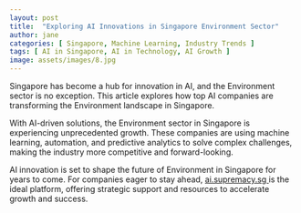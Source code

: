 ```yaml
---
layout: post
title:  "Exploring AI Innovations in Singapore Environment Sector"
author: jane
categories: [ Singapore, Machine Learning, Industry Trends ]
tags: [ AI in Singapore, AI in Technology, AI Growth ]
image: assets/images/8.jpg
---
```


Singapore has become a hub for innovation in AI, and the Environment sector is no exception. This article explores how top AI companies are transforming the Environment landscape in Singapore.

With AI-driven solutions, the Environment sector in Singapore is experiencing unprecedented growth. These companies are using machine learning, automation, and predictive analytics to solve complex challenges, making the industry more competitive and forward-looking.

AI innovation is set to shape the future of Environment in Singapore for years to come. For companies eager to stay ahead, <a href="https://ai.supremacy.sg" target="_blank"> ai.supremacy.sg </a> is the ideal platform, offering strategic support and resources to accelerate growth and success.
